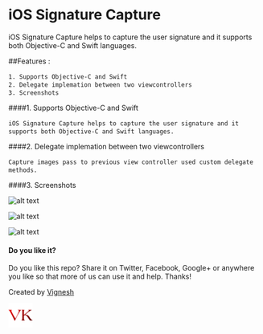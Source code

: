 # iOS Signature Capture 

iOS Signature Capture helps to capture the user signature and it supports both Objective-C and Swift languages.


##Features :

    1. Supports Objective-C and Swift
    2. Delegate implemation between two viewcontrollers
    3. Screenshots
    


####1. Supports Objective-C and Swift

    iOS Signature Capture helps to capture the user signature and it supports both Objective-C and Swift languages.

####2. Delegate implemation between two viewcontrollers

    Capture images pass to previous view controller used custom delegate methods. 


####3. Screenshots


![alt text][screen_1]

[screen_1]: https://github.com/vigneshuvi/iOS-Signature-Capture/Screenshots/screen_1.png

![alt text][screen_2]

[screen_2]: https://github.com/vigneshuvi/node-webservice-manager/Screenshots/screen_2.png

![alt text][screen_3]

[screen_3]: https://github.com/vigneshuvi/node-webservice-manager/Screenshots/screen_3.png



#### Do you like it?

Do you like this repo? Share it on Twitter, Facebook, Google+ or anywhere you like so that more of us can use it and help. Thanks!

Created by [Vignesh](http://vigneshuvi.github.io/) 

![alt text][logo]

[logo]: https://github.com/vigneshuvi/vigneshuvi.github.io/blob/master/favicon.ico/android-icon-48x48.png
